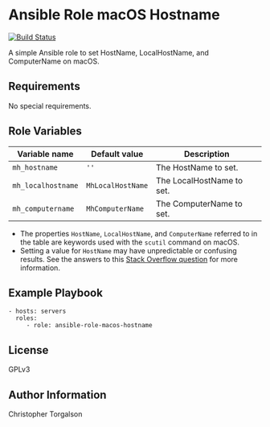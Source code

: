 # Ansible Role macOS Hostname

[![Build Status](https://travis-ci.com/ctorgalson/ansible-role-macos-hostname.svg?branch=master)](https://travis-ci.com/ctorgalson/ansible-role-macos-hostname)

A simple Ansible role to set HostName, LocalHostName, and ComputerName on macOS.

## Requirements

No special requirements.

## Role Variables

| Variable name      | Default value     | Description               |
|--------------------|-------------------|---------------------------|
| `mh_hostname`      | `''`              | The HostName to set.      |
| `mh_localhostname` | `MhLocalHostName` | The LocalHostName to set. |
| `mh_computername`  | `MhComputerName`  | The ComputerName to set.  |

- The properties `HostName`, `LocalHostName`, and `ComputerName` referred to in the table are keywords used with the `scutil` command on macOS.
- Setting a value for `HostName` may have unpredictable or confusing results. See the answers to this [Stack Overflow question](https://apple.stackexchange.com/questions/30552/os-x-computer-name-not-matching-what-shows-on-terminal) for more information.

## Example Playbook

    - hosts: servers
      roles:
         - role: ansible-role-macos-hostname

## License

GPLv3

## Author Information

Christopher Torgalson

